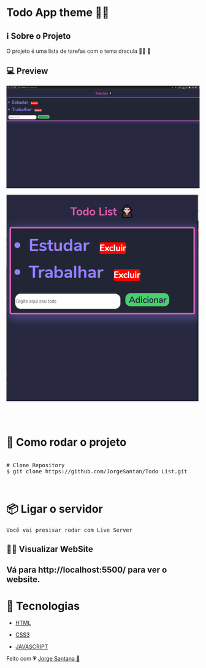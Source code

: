 # Todo App theme  🧛‍♂️

## ℹ Sobre o Projeto 
<p> O projeto é uma lista de tarefas com o tema dracula 🧛‍♂️ 💜 </p>

## 💻 Preview 
![](img/todo-desk.png) 

![](img/todo.png) 

<br>
<br>

# 👷 Como rodar o projeto
<pre> 
# Clone Repository
$ git clone https://github.com/JorgeSantan/Todo_List.git </pre>

<br>

# 📦 Ligar o servidor  
<pre>
Você vai presisar rodar com Live Server </pre>

## 👨‍💻 Visualizar WebSite
## Vá para http://localhost:5500/ para ver o website.


# 🧠 Tecnologias

- [HTML](https://developer.mozilla.org/pt-BR/docs/Web/HTML/HTML5)

- [CSS3](https://developer.mozilla.org/pt-BR/docs/Archive/CSS3)

- [JAVASCRIPT](https://developer.mozilla.org/pt-BR/docs/Web/JavaScript) 





<footer>Feito com 💗 <a href="#"> Jorge Santana 🚀 </footer>

